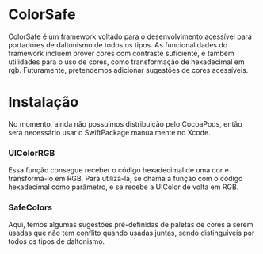 # ColorSafe
ColorSafe é um framework voltado para o desenvolvimento acessível para portadores de daltonismo de todos os tipos. As funcionalidades do framework incluem prover cores com contraste suficiente, e também utilidades para o uso de cores, como transformação de hexadecimal em rgb. Futuramente, pretendemos adicionar sugestões de cores acessíveis.

# Instalação
No momento, ainda não possuímos distribuição pelo CocoaPods, então será necessário usar o SwiftPackage manualmente no Xcode.

### UIColorRGB
Essa função consegue receber o código hexadecimal de uma cor e transformá-lo em RGB. Para utilizá-la, se chama a função com o código hexadecimal como parâmetro, e se recebe a UIColor de volta em RGB.

### SafeColors
Aqui, temos algumas sugestões pré-definidas de paletas de cores a serem usadas que não tem conflito quando usadas juntas, sendo distinguíveis por todos os tipos de daltonismo. 

